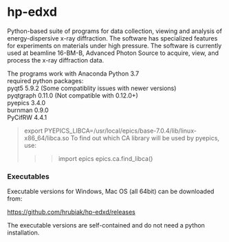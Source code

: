 # hp-edxd
 
Python-based suite of programs for data collection, viewing and analysis of energy-dispersive x-ray diffraction. The software has specialized features for experiments on materials under high pressure. The software is currently used at beamline 16-BM-B, Advanced Photon Source to acquire, view, and process the x-ray diffraction data.

The programs work with Anaconda Python 3.7 <br>
required python packages: <br>
pyqt5 5.9.2 (Some compatiblity issues with newer versions)<br>
pyqtgraph 0.11.0 (Not compatible with 0.12.0+)<br> 
pyepics 3.4.0<br>
burnman 0.9.0<br>
PyCifRW 4.4.1 <br>

> export PYEPICS_LIBCA=/usr/local/epics/base-7.0.4/lib/linux-x86_64/libca.so
To find out which CA library will be used by pyepics, use:
>>> import epics
>>> epics.ca.find_libca()

### Executables

Executable versions for Windows, Mac OS (all 64bit) can be downloaded from:

https://github.com/hrubiak/hp-edxd/releases

The executable versions are self-contained and do not need a python installation.
